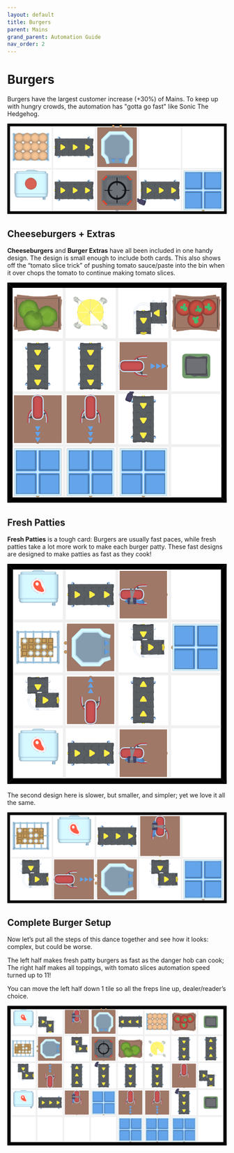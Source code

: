 ```yaml
---
layout: default
title: Burgers
parent: Mains
grand_parent: Automation Guide
nav_order: 2
---
```


# Burgers

Burgers have the largest customer increase (+30%) of Mains. To keep up with hungry crowds, the automation has "gotta go fast" like Sonic The Hedgehog.

![burgers.png](/assets/images/guide/mains/burgers/burgers.png "Hovertext")

## Cheeseburgers + Extras

**Cheeseburgers** and **Burger Extras** have all been included in one handy design. The design is small enough to include both cards.
This also shows off the “tomato slice trick” of pushing tomato sauce/paste into the bin when it over chops the tomato to continue making tomato slices.

![burgers_toppings.png](</assets/images/guide/mains/burgers/burgers_toppings.png>)


## Fresh Patties

**Fresh Patties** is a tough card: Burgers are usually fast paces, while fresh patties take a lot more work to make each burger patty. These fast designs are designed to make patties as fast as they cook!

![burgers_fresh_patties.png](</assets/images/guide/mains/burgers/burgers_fresh_patties.png>)

The second design here is slower, but smaller, and simpler; yet we love it all the same.

![burgers_fresh_patties_thin.png](</assets/images/guide/mains/burgers/burgers_fresh_patties_thin.png>)


## Complete Burger Setup

Now let’s put all the steps of this dance together and see how it looks: complex, but could be worse.

The left half makes fresh patty burgers as fast as the danger hob can cook; The right half makes all toppings, with tomato slices automation speed turned up to 11!

You can move the left half down 1 tile so all the freps line up, dealer/reader’s choice.

![burgers_full.png](</assets/images/guide/mains/burgers/burgers_full.png>)
